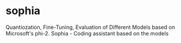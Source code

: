 # sophia
Quantiozation, Fine-Tuning, Evaluation of Different Models based on Microsoft's phi-2. Sophia - Coding assistant based on the models
